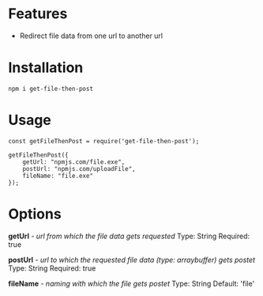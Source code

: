 # Features
* Redirect file data from one url to another url

# Installation

`npm i get-file-then-post`

# Usage

```
const getFileThenPost = require('get-file-then-post');

getFileThenPost({
    getUrl: "npmjs.com/file.exe",
    postUrl: "npmjs.com/uploadFile",
    fileName: "file.exe"
});
```

# Options

**getUrl** *- url from which the file data gets requested*
Type: String
Required: true

**postUrl** *- url to which the requested file data (type: arraybuffer) gets postet*
Type: String
Required: true

**fileName** *- naming with which the file gets postet*
Type: String
Default: 'file'